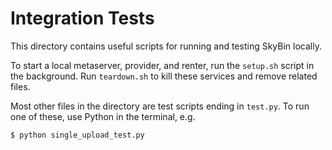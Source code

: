 # Integration Tests

This directory contains useful scripts for running and testing SkyBin locally. 

To start a local metaserver, provider, and renter, run the `setup.sh` script in 
the background. Run `teardown.sh` to kill these services and remove related files.

Most other files in the directory are test scripts ending in `test.py`. To run one 
of these, use Python in the terminal, e.g.

`$ python single_upload_test.py`

